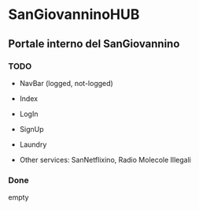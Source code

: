 # SanGiovanninoHUB
## Portale interno del SanGiovannino

### TODO
+ NavBar (logged, not-logged)

+ Index

+ LogIn

+ SignUp

+ Laundry

+ Other services: SanNetflixino, Radio Molecole Illegali

### Done

empty
